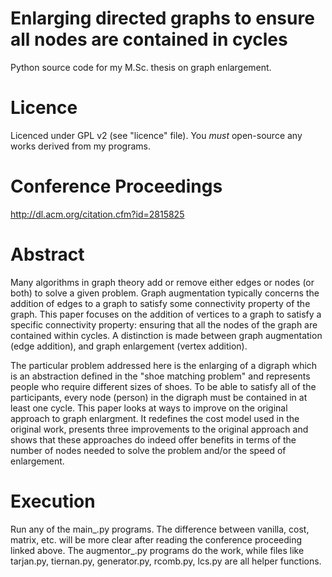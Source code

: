 Enlarging directed graphs to ensure all nodes are contained in cycles
===
Python source code for my M.Sc. thesis on graph enlargement. 

Licence
===
Licenced under GPL v2 (see "licence" file). You *must* open-source any works derived from my programs. 

Conference Proceedings
===
http://dl.acm.org/citation.cfm?id=2815825

Abstract
===
Many algorithms in graph theory add or remove either edges or nodes (or both) to solve a given problem. Graph augmentation typically concerns the addition of edges to a graph to satisfy some connectivity property of the graph. This paper focuses on the addition of vertices to a graph to satisfy a specific connectivity property: ensuring that all the nodes of the graph are contained within cycles. A distinction is made between graph augmentation (edge addition), and graph enlargement (vertex addition).

The particular problem addressed here is the enlarging of a digraph which is an abstraction defined in the "shoe matching problem" and represents people who require different sizes of shoes. To be able to satisfy all of the participants, every node (person) in the digraph must be contained in at least one cycle. This paper looks at ways to improve on the original approach to graph enlargment. It redefines the cost model used in the original work, presents three improvements to the original approach and shows that these approaches do indeed offer benefits in terms of the number of nodes needed to solve the problem and/or the speed of enlargement.

Execution
===
Run any of the main_.py programs. The difference between vanilla, cost, matrix, etc. will be more clear after reading the conference proceeding linked above. The augmentor_.py programs do the work, while files like tarjan.py, tiernan.py, generator.py, rcomb.py, lcs.py are all helper functions.
